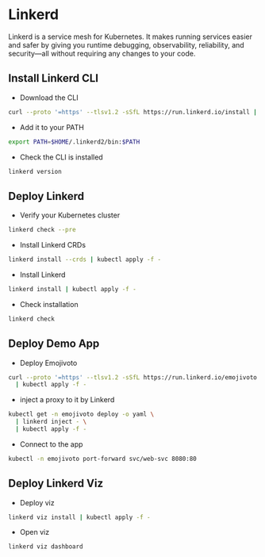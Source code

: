 # Linkerd

Linkerd is a service mesh for Kubernetes. It makes running services easier and safer by giving you runtime debugging, observability, reliability, and security—all without requiring any changes to your code.


## Install Linkerd CLI

- Download the CLI

``` bash
curl --proto '=https' --tlsv1.2 -sSfL https://run.linkerd.io/install | sh
```

- Add it to your PATH

``` bash
export PATH=$HOME/.linkerd2/bin:$PATH
```

- Check the CLI is installed

``` bash
linkerd version
```

## Deploy Linkerd

- Verify your Kubernetes cluster

``` bash
linkerd check --pre
```

- Install Linkerd CRDs

``` bash
linkerd install --crds | kubectl apply -f -
```

- Install Linkerd

``` bash
linkerd install | kubectl apply -f -
```

- Check installation

``` bash
linkerd check
```

## Deploy Demo App

- Deploy Emojivoto

``` bash
curl --proto '=https' --tlsv1.2 -sSfL https://run.linkerd.io/emojivoto.yml \
  | kubectl apply -f -
```

- inject a proxy to it by Linkerd

``` bash
kubectl get -n emojivoto deploy -o yaml \
  | linkerd inject - \
  | kubectl apply -f -
```

- Connect to the app

``` bash
kubectl -n emojivoto port-forward svc/web-svc 8080:80
```

## Deploy Linkerd Viz

- Deploy viz

``` bash
linkerd viz install | kubectl apply -f -
```

- Open viz

``` bash
linkerd viz dashboard
```
